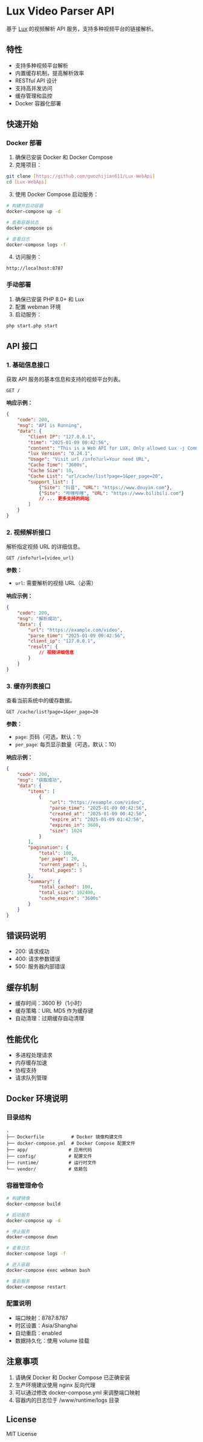 # Lux Video Parser API

基于 [Lux](https://github.com/iawia002/lux) 的视频解析 API 服务，支持多种视频平台的链接解析。

## 特性

- 支持多种视频平台解析
- 内置缓存机制，提高解析效率
- RESTful API 设计
- 支持高并发访问
- 缓存管理和监控
- Docker 容器化部署

## 快速开始

### Docker 部署

1. 确保已安装 Docker 和 Docker Compose
2. 克隆项目：
```bash
git clone [https://github.com/guozhijian611/Lux-WebApi]
cd [Lux-WebApi]
```

3. 使用 Docker Compose 启动服务：
```bash
# 构建并启动容器
docker-compose up -d

# 查看容器状态
docker-compose ps

# 查看日志
docker-compose logs -f
```

4. 访问服务：
```
http://localhost:8787
```

### 手动部署

1. 确保已安装 PHP 8.0+ 和 Lux
2. 配置 webman 环境
3. 启动服务：
```bash
php start.php start
```

## API 接口

### 1. 基础信息接口

获取 API 服务的基本信息和支持的视频平台列表。

```
GET /
```

**响应示例：**
```json
{
    "code": 200,
    "msg": "API is Running",
    "data": {
        "Client IP": "127.0.0.1",
        "time": "2025-01-09 00:42:56",
        "content": "This is a Web API for LUX, Only allowed Lux -j Command",
        "lux Version": "0.24.1",
        "Usage": "Visit url /info?url=Your need URL",
        "Cache Time": "3600s",
        "Cache Size": 10,
        "Cache List": "url/cache/list?page=1&per_page=20",
        "support_list": [
            {"Site": "抖音", "URL": "https://www.douyin.com"},
            {"Site": "哔哩哔哩", "URL": "https://www.bilibili.com"}
            // ... 更多支持的网站
        ]
    }
}
```

### 2. 视频解析接口

解析指定视频 URL 的详细信息。

```
GET /info?url={video_url}
```

**参数：**
- `url`: 需要解析的视频 URL（必需）

**响应示例：**
```json
{
    "code": 200,
    "msg": "解析成功",
    "data": {
        "url": "https://example.com/video",
        "parse_time": "2025-01-09 00:42:56",
        "client_ip": "127.0.0.1",
        "result": {
            // 视频详细信息
        }
    }
}
```

### 3. 缓存列表接口

查看当前系统中的缓存数据。

```
GET /cache/list?page=1&per_page=20
```

**参数：**
- `page`: 页码（可选，默认：1）
- `per_page`: 每页显示数量（可选，默认：10）

**响应示例：**
```json
{
    "code": 200,
    "msg": "获取成功",
    "data": {
        "items": [
            {
                "url": "https://example.com/video",
                "parse_time": "2025-01-09 00:42:56",
                "created_at": "2025-01-09 00:42:56",
                "expire_at": "2025-01-09 01:42:56",
                "expires_in": 3600,
                "size": 1024
            }
        ],
        "pagination": {
            "total": 100,
            "per_page": 20,
            "current_page": 1,
            "total_pages": 5
        },
        "summary": {
            "total_cached": 100,
            "total_size": 102400,
            "cache_expire": "3600s"
        }
    }
}
```

## 错误码说明

- 200: 请求成功
- 400: 请求参数错误
- 500: 服务器内部错误

## 缓存机制

- 缓存时间：3600 秒（1小时）
- 缓存策略：URL MD5 作为缓存键
- 自动清理：过期缓存自动清理

## 性能优化

- 多进程处理请求
- 内存缓存加速
- 协程支持
- 请求队列管理

## Docker 环境说明

### 目录结构
```
.
├── Dockerfile          # Docker 镜像构建文件
├── docker-compose.yml  # Docker Compose 配置文件
├── app/               # 应用代码
├── config/            # 配置文件
├── runtime/           # 运行时文件
└── vendor/            # 依赖包
```

### 容器管理命令
```bash
# 构建镜像
docker-compose build

# 启动服务
docker-compose up -d

# 停止服务
docker-compose down

# 查看日志
docker-compose logs -f

# 进入容器
docker-compose exec webman bash

# 重启服务
docker-compose restart
```

### 配置说明
- 端口映射：8787:8787
- 时区设置：Asia/Shanghai
- 自动重启：enabled
- 数据持久化：使用 volume 挂载

## 注意事项

1. 请确保 Docker 和 Docker Compose 已正确安装
2. 生产环境建议使用 nginx 反向代理
3. 可以通过修改 docker-compose.yml 来调整端口映射
4. 容器内的日志位于 /www/runtime/logs 目录

## License

MIT License
